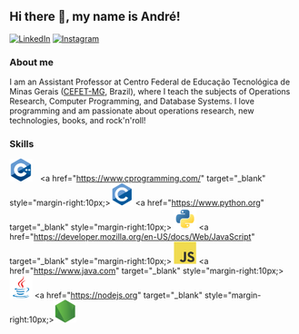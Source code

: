 ## Hi there 👋, my name is André!
[![LinkedIn](https://img.shields.io/badge/LinkedIn-0077B5?style=for-the-badge&logo=linkedin&logoColor=white)](https://www.linkedin.com/in/andremaravilha)
[![Instagram](https://img.shields.io/badge/Instagram-E4405F?style=for-the-badge&logo=instagram&logoColor=white)](https://www.instagram.com/andrelmaravilha/)

### About me
I am an Assistant Professor at Centro Federal de Educação Tecnológica de Minas Gerais ([CEFET-MG](https://www.cefetmg.br/), Brazil), where I teach the subjects of Operations Research, Computer Programming, and Database Systems. I love programming and am passionate about operations research, new technologies, books, and rock'n'roll!

### Skills
<a href="https://isocpp.org/" target="_blank" style="margin-right:10px;"><img src="https://raw.githubusercontent.com/devicons/devicon/master/icons/cplusplus/cplusplus-original.svg" alt="C Programming Language" width="40" height="40"/></a> 
<a href="https://www.cprogramming.com/" target="_blank" style="margin-right:10px;><img src="https://raw.githubusercontent.com/devicons/devicon/master/icons/c/c-original.svg" alt="C++ Programming Language" width="40" height="40"/></a> 
<a href="https://www.python.org" target="_blank" style="margin-right:10px;> <img src="https://raw.githubusercontent.com/devicons/devicon/master/icons/python/python-original.svg" alt="Python" width="40" height="40"/> </a> 
<a href="https://developer.mozilla.org/en-US/docs/Web/JavaScript" target="_blank" style="margin-right:10px;> <img src="https://raw.githubusercontent.com/devicons/devicon/master/icons/javascript/javascript-original.svg" alt="JavaScript" width="40" height="40"/> </a> 
<a href="https://www.java.com" target="_blank" style="margin-right:10px;><img src="https://raw.githubusercontent.com/devicons/devicon/master/icons/java/java-original.svg" alt="Java" width="40" height="40"/></a> 
<a href="https://nodejs.org" target="_blank" style="margin-right:10px;><img src="https://raw.githubusercontent.com/devicons/devicon/master/icons/nodejs/nodejs-original.svg" alt="Node.js" width="40" height="40"/></a> 

